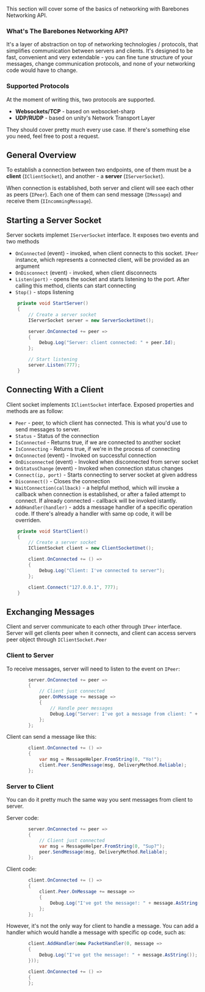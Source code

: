 This section will cover some of the basics of networking with Barebones Networking API.

### What's The Barebones Networking API?
It's a layer of abstraction on top of networking technologies / protocols, that simplifies communication between servers and clients. It's designed to be fast, convenient and very extendable - you can fine tune structure of your messages, change communication protocols, and none of your networking code would have to change.

### Supported Protocols
At the moment of writing this, two protocols are supported.
* **Websockets/TCP** - based on websocket-sharp
* **UDP/RUDP** - based on unity's Network Transport Layer

They should cover pretty much every use case. If there's something else you need, feel free to post a request.

## General Overview
To establish a connection between two endpoints, one of them must be a **client** (`IClientSocket`), and another - a **server** (`IServerSocket`). 

When connection is established, both server and client will see each other as peers (`IPeer`). Each one of them can send message (`IMessage`) and receive them (`IIncommingMessage`).

## Starting a Server Socket 
Server sockets implemet `IServerSocket` interface. It exposes two events and two methods
* `OnConnected` (event) - invoked, when client connects to this socket. `IPeer` instance, which represents a connected client, will be provided as an argument
* `OnDisconnect` (event) - invoked, when client disconnects
* `Listen(port)` - opens the socket and starts listening to the port. After calling this method, clients can start connecting
* `Stop()` - stops listening

``` C#
    private void StartServer()
    {
        // Create a server socket
        IServerSocket server = new ServerSocketUnet();

        server.OnConnected += peer =>
        {
            Debug.Log("Server: client connected: " + peer.Id);
        };

        // Start listening
        server.Listen(777);
    }
```

## Connecting With a Client
Client socket implements `IClientSocket` interface. Exposed properties and methods are as follow:

* `Peer` - peer, to which client has connected. This is what you'd use to send messages to server.
* `Status` - Status of the connection
* `IsConnected` - Returns true, if we are connected to another socket
* `IsConnecting` - Returns true, if we're in the process of connecting
* `OnConnected` (event) - Invoked on successful connection
* `OnDisconnected` (event) - Invoked when disconnected from server socket
* `OnStatusChange` (event) - Invoked when connection status changes
* `Connect(ip, port)` - Starts connecting to server socket at given address
* `Disconnect()` - Closes the connection
* `WaitConnection(callback)` - a helpful method, which will invoke a callback when connection is established, or after a failed attempt to connect. If already connected - callback will be invoked istantly.
* `AddHandler(handler)` - adds a message handler of a specific operation code. If there's already a handler with same op code, it will be overriden.

``` C#
    private void StartClient()
    {
        // Create a server socket
        IClientSocket client = new ClientSocketUnet();

        client.OnConnected += () =>
        {
            Debug.Log("Client: I've connected to server");
        };

        client.Connect("127.0.0.1", 777);
    }
```
 
## Exchanging Messages

Client and server communicate to each other through `IPeer` interface. 
Server will get clients peer when it connects, and client can access servers peer object through `IClientSocket.Peer`

### Client to Server
To receive messages, server will need to listen to the event on `IPeer`:

``` C#
        server.OnConnected += peer =>
        {
            // Client just connected
            peer.OnMessage += message =>
            {
                // Handle peer messages
                Debug.Log("Server: I've got a message from client: " + message.AsString());
            };
        };
```

Client can send a message like this:

``` C#
        client.OnConnected += () =>
        {
            var msg = MessageHelper.FromString(0, "Yo!");
            client.Peer.SendMessage(msg, DeliveryMethod.Reliable);
        };
```

### Server to Client

You can do it pretty much the same way you sent messages from client to server. 

Server code:
``` C#
        server.OnConnected += peer =>
        {
            // Client just connected
            var msg = MessageHelper.FromString(0, "Sup?");
            peer.SendMessage(msg, DeliveryMethod.Reliable);
        };
```

Client code:

``` C#
        client.OnConnected += () =>
        {
            client.Peer.OnMessage += message =>
            {
                Debug.Log("I've got the message!: " + message.AsString());
            };
        };
```

However, it's not the only way for client to handle a message. You can add a handler which would handle a message with specific op code, such as:

``` C#
        client.AddHandler(new PacketHandler(0, message =>
        {
            Debug.Log("I've got the message!: " + message.AsString());
        }));

        client.OnConnected += () =>
        {
        };
```
